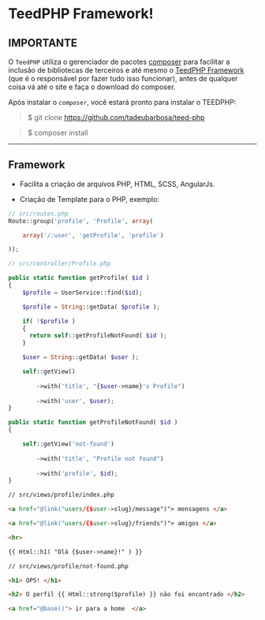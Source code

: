 <h1> TeedPHP Framework! </h1>

<h2> IMPORTANTE </h2>

O `TeedPHP` utiliza o gerenciador de pacotes [composer](https://getcomposer.org/) para facilitar a inclusão de bibliotecas de terceiros e até mesmo o [TeedPHP Framework](https://github.com/tadeubarbosa/teed-php-frame) (que é o responsável por fazer tudo isso funcionar), antes de qualquer coisa vá até o site e faça o download do composer.

Após instalar o `composer`, você estará pronto para instalar o TEEDPHP:

> $ git clone https://github.com/tadeubarbosa/teed-php

> $ composer install

<hr>

<h2> Framework </h2>

- Facilita a criação de arquivos PHP, HTML, SCSS, AngularJs.

- Criação de Template para o PHP, exemplo:

````php
// src/routes.php
Route::group('profile', 'Profile', array(

    array('/:user', 'getProfile', 'profile')

));
````

````php
// src/controller/Profile.php

public static function getProfile( $id )
{
    $profile = UserService::find($id);

    $profile = String::getData( $profile );

    if( !$profile )
    {
      return self::getProfileNotFound( $id );
    }

    $user = String::getData( $user );

    self::getView()
    
        ->with('title', "{$user->name}'s Profile")
    
        ->with('user', $user);
}

public static function getProfileNotFound( $id )
{

    self::getView('not-found')
    
        ->with('title', "Profile not found")
    
        ->with('profile', $id);
}
````

````html
// src/views/profile/index.php

<a href="@link("users/{$user->slug}/message")"> mensagens </a>

<a href="@link("users/{$user->slug}/friends")"> amigos </a>

<hr>

{{ Html::h1( "Olá {$user->name}!" ) }}
````

````html
// src/views/profile/not-found.php

<h1> OPS! </h1>

<h2> O perfil {{ Html::strong($profile) }} não foi encontrado </h2>

<a href="@base()"> ir para a home  </a>
````